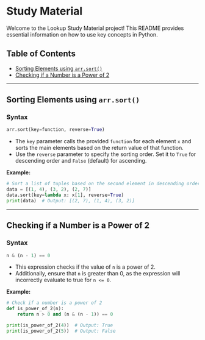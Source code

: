 # Study Material

Welcome to the Lookup Study Material project! This README provides essential information on how to use key concepts in Python.

## Table of Contents
- [Sorting Elements using `arr.sort()`](#sorting-elements)
- [Checking if a Number is a Power of 2](#power-of-2)

---

## Sorting Elements using `arr.sort()`

### Syntax
```python
arr.sort(key=function, reverse=True)
```

- The `key` parameter calls the provided `function` for each element `x` and sorts the main elements based on the return value of that function.
- Use the `reverse` parameter to specify the sorting order. Set it to `True` for descending order and `False` (default) for ascending.

**Example:**
```python
# Sort a list of tuples based on the second element in descending order
data = [(1, 4), (3, 2), (2, 7)]
data.sort(key=lambda x: x[1], reverse=True)
print(data)  # Output: [(2, 7), (1, 4), (3, 2)]
```

---

## Checking if a Number is a Power of 2

### Syntax
```python
n & (n - 1) == 0
```

- This expression checks if the value of `n` is a power of 2.
- Additionally, ensure that `n` is greater than 0, as the expression will incorrectly evaluate to true for `n <= 0`.

**Example:**
```python
# Check if a number is a power of 2
def is_power_of_2(n):
    return n > 0 and (n & (n - 1)) == 0

print(is_power_of_2(4))  # Output: True
print(is_power_of_2(5))  # Output: False
```